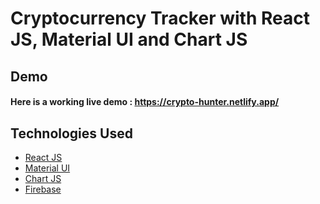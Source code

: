 # Cryptocurrency Tracker with React JS, Material UI and Chart JS


## Demo
#### Here is a working live demo :  https://crypto-hunter.netlify.app/

## Technologies Used 

- [React JS](https://reactjs.org/)
- [Material UI](https://v4.mui.com/)
- [Chart JS](https://reactchartjs.github.io/react-chartjs-2/#/)
- [Firebase](https://firebase.google.com/)

